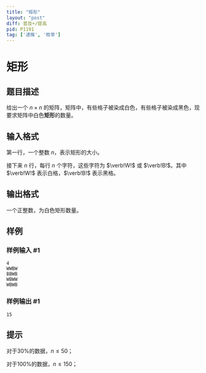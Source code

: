 ```yaml
---
title: "矩形"
layout: "post"
diff: 普及+/提高
pid: P1191
tag: ['递推', '枚举']
---
```

# 矩形
## 题目描述

给出一个 $n \times n$ 的矩阵，矩阵中，有些格子被染成白色，有些格子被染成黑色，现要求矩阵中白色**矩形**的数量。
## 输入格式

第一行，一个整数 $n$，表示矩形的大小。

接下来 $n$ 行，每行 $n$ 个字符，这些字符为 $\verb!W!$ 或 $\verb!B!$。其中 $\verb!W!$ 表示白格，$\verb!B!$ 表示黑格。

## 输出格式

一个正整数，为白色矩形数量。

## 样例

### 样例输入 #1
```
4
WWBW
BBWB
WBWW
WBWB
```
### 样例输出 #1
```
15
```
## 提示

对于$30\%$的数据，$n ≤ 50$；

对于$100\%$的数据，$n ≤ 150$；

